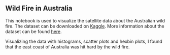 ## Wild Fire in Australia

This notebook is used to visualize the satellite data about the Australian wild fire. The dataset can be downloaded on [Kaggle](https://www.kaggle.com/carlosparadis/fires-from-space-australia-and-new-zeland/data). More information about the dataset can be found [here](https://earthdata.nasa.gov/earth-observation-data/near-real-time/firms/viirs-i-band-active-fire-data).

Visualizing the data with histograms, scatter plots and hexbin plots, I found that the east coast of Australia was hit hard by the wild fire. 
